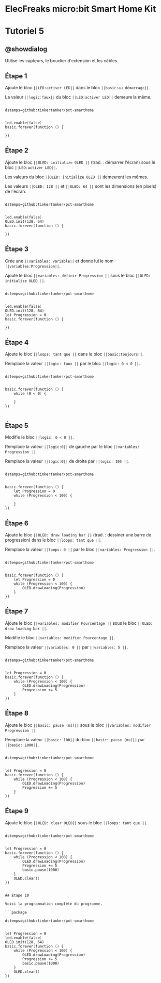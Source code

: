 # ElecFreaks micro:bit Smart Home Kit

# Tutoriel 5

## @showdialog

Utilise les capteurs, le bouclier d'extension et les câbles.

## Étape 1

Ajoute le bloc ``||LED:activer LED||`` dans le bloc ``||basic:au démarrage||``.

La valeur ``||logic:faux||`` du bloc ``||LED:activer LED||`` demeure la même.

```package

dstemps=github:tinkertanker/pxt-smarthome

```

```blocks

led.enable(false)
basic.forever(function () {
	
})

```

## Étape 2

Ajoute le bloc ``||OLED: initialize OLED ||`` (trad. : démarrer l'écran) sous le bloc ``||LED:activer LED||``.

Les valeurs du bloc ``||OLED: initialize OLED ||`` demeurent les mêmes.

Les valeurs ``||OLED: 128 ||`` et ``||OLED: 64 ||`` sont les dimensions (en pixels) de l'écran.

```package

dstemps=github:tinkertanker/pxt-smarthome

```

```blocks

led.enable(false)
OLED.init(128, 64)
basic.forever(function () {
	
})

```

## Étape 3

Crée une ``||variables: variable||`` et donne lui le nom ``||variables:Progression||``.

Ajoute le bloc ``||variables: définir Progression ||`` sous le bloc ``||OLED: initialize OLED ||``. 

```package

dstemps=github:tinkertanker/pxt-smarthome

```

```blocks

led.enable(false)
OLED.init(128, 64)
let Progression = 0
basic.forever(function () {
	
})

```

## Étape 4

Ajoute le bloc ``||loops: tant que ||`` dans le bloc ``||basic:toujours||``.

Remplace la valeur ``||logic: faux ||`` par le bloc ``||logic: 0 < 0 ||``.

```package

dstemps=github:tinkertanker/pxt-smarthome

```

```blocks

basic.forever(function () {
    while (0 < 0) {
    	
    }
})


```

## Étape 5

Modifie le bloc ``||logic: 0 < 0 ||``.

Remplace la valeur ``||logic:0||`` de gauche par le bloc ``||variables: Progression ||``.

Remplace la valeur ``||logic:0||`` de droite par ``||logic: 100 ||``.

```package

dstemps=github:tinkertanker/pxt-smarthome

```

```blocks

basic.forever(function () {
    let Progression = 0
    while (Progression < 100) {
    	
    }
})

```

## Étape 6

Ajoute le bloc ``||OLED: draw loading bar ||`` (trad. : dessiner une barre de progression) dans le bloc ``||loops: tant que ||``.

Remplace la valeur ``||loops: 0 ||`` par le bloc ``||variables: Progression ||``.

```package

dstemps=github:tinkertanker/pxt-smarthome

```

```blocks

basic.forever(function () {
    let Progression = 0
    while (Progression < 100) {
        OLED.drawLoading(Progression)
    }
})

```

## Étape 7

Ajoute le bloc ``||variables: modifier Pourcentage ||`` sous le bloc ``||OLED: draw loading bar ||``.

Modifie le bloc ``||variables: modifier Pourcentage ||``.

Remplace la valeur ``||variables: 0 ||`` par ``||variables: 5 ||``.

```package

dstemps=github:tinkertanker/pxt-smarthome

```

```blocks

let Progression = 0
basic.forever(function () {
    while (Progression < 100) {
        OLED.drawLoading(Progression)
        Progression += 5
    }
})

```

## Étape 8

Ajoute le bloc ``||basic: pause (ms)||`` sous le bloc ``||variables: modifier Progression ||``.

Remplace la valeur  ``||basic: 100||`` du bloc ``||basic: pause (ms)||`` par ``||basic: 1000||``.

```package

dstemps=github:tinkertanker/pxt-smarthome

```

```blocks

let Progression = 0
basic.forever(function () {
    while (Progression < 100) {
        OLED.drawLoading(Progression)
        Progression += 5
    }
})

```

## Étape 9

Ajoute le bloc ``||OLED: clear OLED||`` sous le bloc ``||loops: tant que ||``.

```package

dstemps=github:tinkertanker/pxt-smarthome

```

```blocks

let Progression = 0
basic.forever(function () {
    while (Progression < 100) {
        OLED.drawLoading(Progression)
        Progression += 5
        basic.pause(1000)
    }
    OLED.clear()
})


## Étape 10

Voici la programmation complète du programme.

```package

dstemps=github:tinkertanker/pxt-smarthome

```

```blocks

let Progression = 0
led.enable(false)
OLED.init(128, 64)
basic.forever(function () {
    while (Progression < 100) {
        OLED.drawLoading(Progression)
        Progression += 5
        basic.pause(1000)
    }
    OLED.clear()
})

```